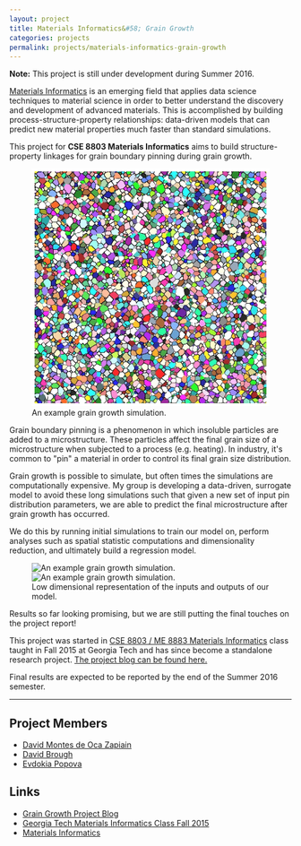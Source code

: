```yaml
---
layout: project
title: Materials Informatics&#58; Grain Growth
categories: projects
permalink: projects/materials-informatics-grain-growth
---
```


<div class="message">
<strong>Note:</strong> This project is still under development during Summer 2016.
</div>

[Materials Informatics][mi] is an emerging field that applies data science techniques to material science in order to better understand the discovery and development of advanced materials. This is accomplished by building process-structure-property relationships: data-driven models that can predict new material properties much faster than standard simulations. 

This project for **CSE 8803 Materials Informatics** aims to build structure-property linkages for grain boundary pinning during grain growth.

<!--more-->

<figure>
  <img class="full" src="/images/projects/grain-growth/grain-growth.gif" alt="An example grain growth simulation.">
  <figcaption>An example grain growth simulation.</figcaption>
</figure>

Grain boundary pinning is a phenomenon in which insoluble particles are added to a microstructure. These particles affect the final grain size of a microstructure when subjected to a process (e.g. heating). In industry, it's common to "pin" a material in order to control its final grain size distribution. 

Grain growth is possible to simulate, but often times the simulations are computationally expensive. My group is developing a data-driven, surrogate model to avoid these long simulations such that given a new set of input pin distribution parameters, we are able to predict the final microstructure after grain growth has occurred.

We do this by running initial simulations to train our model on, perform analyses such as spatial statistic computations and dimensionality reduction, and ultimately build a regression model.

<figure>
  <img class="lhalf" src="/images/projects/grain-growth/pca-in.gif" alt="An example grain growth simulation.">
    <img class="rhalf" src="/images/projects/grain-growth/pca-out.gif" alt="An example grain growth simulation.">
  <figcaption>Low dimensional representation of the inputs and outputs of our model.</figcaption>
</figure>

Results so far looking promising, but we are still putting the final touches on the project report!

This project was started in [CSE 8803 / ME 8883 Materials Informatics][mic] class taught in Fall 2015 at Georgia Tech and has since become a standalone research project. [The project blog can be found here.][grain-growth] 

Final results are expected to be reported by the end of the Summer 2016 semester.

***

## Project Members
* [David Montes de Oca Zapiain][davidm]
* [David Brough][davidb]
* [Evdokia Popova][eva]

## Links
* [Grain Growth Project Blog][grain-growth]
* [Georgia Tech Materials Informatics Class Fall 2015][mic]
* [Materials Informatics][mi]

[davidm]: http://mined.gatech.edu/members/David-MontesdeOca-Zapiain/ "David Montes de Oca Zapiain."
[eva]: http://mined.gatech.edu/members/Eva/ "Evdokia Popova."
[davidb]: http://davidbrough.net "David Brough."
[grain-growth]: http://materials-informatics-class-fall2015.github.io/MIC-grain-growth/ "Grain Growth Blog."
[mi]: https://en.wikipedia.org/wiki/Materials_informatics "Materials Informatics."
[mic]: http://materials-informatics-class-fall2015.github.io "Materials Informatics Class Fall 2015."